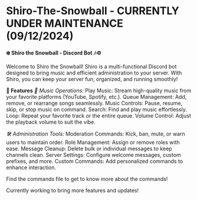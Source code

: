 # Shiro-The-Snowball - **CURRENTLY UNDER MAINTENANCE (09/12/2024)**


**❄️ Shiro the Snowball - Discord Bot 🎶⚙️**

Welcome to Shiro the Snowball! Shiro is a multi-functional Discord bot designed to bring music and efficient administration to your server. With Shiro, you can keep your server fun, organized, and running smoothly!

**🚀 Features**
*🎵 Music Operations:*
Play Music: Stream high-quality music from your favorite platforms (YouTube, Spotify, etc.).
Queue Management: Add, remove, or rearrange songs seamlessly.
Music Controls: Pause, resume, skip, or stop music on command.
Search: Find and play music effortlessly.
Loop: Repeat your favorite track or the entire queue.
Volume Control: Adjust the playback volume to suit the vibe.

*🛠️ Administration Tools:*
Moderation Commands: Kick, ban, mute, or warn users to maintain order.
Role Management: Assign or remove roles with ease.
Message Cleanup: Delete bulk or individual messages to keep channels clean.
Server Settings: Configure welcome messages, custom prefixes, and more.
Custom Commands: Add personalized commands to enhance interaction.

Find the commands file to get to know more about the commands!

Currently working to bring more features and updates!
